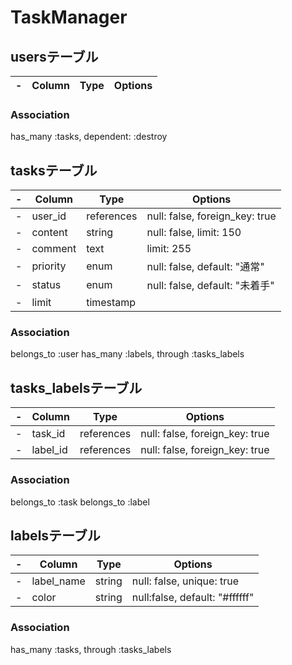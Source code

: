 # TaskManager

## usersテーブル
-|Column|Type|Options|
-|------|----|-------|
### Association
has_many :tasks, dependent: :destroy

## tasksテーブル
-|Column|Type|Options|
-|------|----|-------|
-|user_id|references|null: false, foreign_key: true|
-|content|string|null: false, limit: 150|
-|comment|text|limit: 255|
-|priority|enum|null: false, default: "通常"|
-|status|enum|null: false, default: "未着手"|
-|limit|timestamp|
### Association
belongs_to :user
has_many :labels, through :tasks_labels

## tasks_labelsテーブル
-|Column|Type|Options|
-|------|----|-------|
-|task_id|references|null: false, foreign_key: true|
-|label_id|references|null: false, foreign_key: true|
### Association
belongs_to :task
belongs_to :label

## labelsテーブル
-|Column|Type|Options|
-|------|----|-------|
-|label_name|string|null: false, unique: true|
-|color|string|null:false, default: "#ffffff"|
### Association
has_many :tasks, through :tasks_labels
